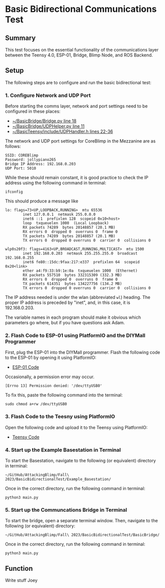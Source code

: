 # Basic Bidirectional Communications Test
## Summary
This test focuses on the essential functionality of the communications layer between the Teensy 4.0, ESP-01, Bridge, Blimp Node, and ROS Backend.

## Setup
The following steps are to configure and run the basic bidirectional test:

### 1. Configure Network and UDP Port

Before starting the comms layer, network and port settings need to be configured in these places:
    
- [~/BasicBridge/Bridge.py line 18](BasicBridge/Bridge.py)
- [~/BasicBridge/UDPHelper.py line 11]()
- [~/BasicTeensy/include/UDPHandler.h lines 22-36](BasicTeensy/include/UDPHandler.h)

The network and UDP port settings for CoreBlimp in the Mezzanine are as follows:
```
SSID: COREBlimp
Password: jollypiano265
Bridge IP Address: 192.168.0.203
UDP Port: 5010
```



While these should remain constant, it is good practice to check the IP address using the following command in terminal:

```
ifconfig
```


This should produce a message like

```
lo: flags=73<UP,LOOPBACK,RUNNING>  mtu 65536
        inet 127.0.0.1  netmask 255.0.0.0
        inet6 ::1  prefixlen 128  scopeid 0x10<host>
        loop  txqueuelen 1000  (Local Loopback)
        RX packets 74289  bytes 20148857 (20.1 MB)
        RX errors 0  dropped 0  overruns 0  frame 0
        TX packets 74289  bytes 20148857 (20.1 MB)
        TX errors 0  dropped 0 overruns 0  carrier 0  collisions 0

wlp0s20f3: flags=4163<UP,BROADCAST,RUNNING,MULTICAST>  mtu 1500
        inet 192.168.0.203  netmask 255.255.255.0  broadcast 192.168.0.255
        inet6 fe80::15dc:9faa:217:e337  prefixlen 64  scopeid 0x20<link>
        ether a4:f9:33:b9:1e:0a  txqueuelen 1000  (Ethernet)
        RX packets 557510  bytes 332315309 (332.3 MB)
        RX errors 0  dropped 0  overruns 0  frame 0
        TX packets 614351  bytes 134227756 (134.2 MB)
        TX errors 0  dropped 0 overruns 0  carrier 0  collisions 0
```

The IP address needed is under the wlan (abbreviated ```wl```) heading. The proper IP address is preceded by "inet", and, in this case, it is 192.168.0.203.

The variable names in each program should make it obvious which parameters go where, but if you have questions ask Adam.

### 2. Flash Code to ESP-01 using PlatformIO and the DIYMall Programmer

First, plug the ESP-01 into the DIYMall programmer. Flash the following code to the ESP-01 by opening it using PlatformIO:
- [ESP-01 Code](BasicESP/src/main.cpp)

Occasionally, a permission error may occur.

```[Errno 13] Permission denied: '/dev/ttyUSB0'```

To fix this, paste the following command into the terminal:
```
sudo chmod a+rw /dev/ttyUSB0
```

### 3. Flash Code to the Teesny using PlatformIO 

Open the following code and upload it to the Teensy using PlatformIO:

- [Teensy Code](BasicTeensy/src/main.cpp)


### 4. Start up the Example Basestation in Terminal

To start the Basestation, navigate to the following (or equivalent) directory in terminal:

```
~/GitHub/AttackingBlimp/Fall\ 2023/BasicBidirectionalTest/Example_Basestation/
```

Once in the correct directory, run the following command in terminal:

```
python3 main.py
```

### 5. Start up the Communcations Bridge in Terminal

To start the bridge, open a separate terminal window. Then, navigate to the following (or equivalent) directory: 
```
~/GitHub/AttackingBlimp/Fall\ 2023/BasicBidirectionalTest/BasicBridge/
```

Once in the correct directory, run the following command in terminal:
```
python3 main.py
```

## Function

Write stuff Joey
